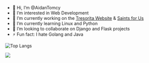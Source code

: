 - 👋 Hi, I’m @AidanTomcy
- 👀 I’m interested in Web Development
- 🔭 I’m currently working on the [Tresorita Website](https://github.com/aidantomcy/tresorita-website) & [Saints for Us](https://github.com/aidantomcy/saintsforus)
- 🌱 I’m currently learning Linux and Python
- 👯 I’m looking to collaborate on Django and Flask projects
- ⚡ Fun fact: I hate Golang and Java

![Top Langs](https://github-readme-stats.vercel.app/api/top-langs/?username=aidantomcy&theme=tokyonight&layout=compact)

![](https://komarev.com/ghpvc/?username=aidantomcy)
